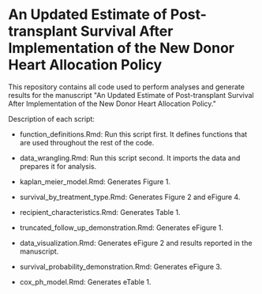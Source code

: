 # An Updated Estimate of Post-transplant Survival After Implementation of the New Donor Heart Allocation Policy

This repository contains all code used to perform analyses and generate results for the manuscript "An Updated Estimate of Post-transplant Survival After Implementation of the New Donor Heart Allocation Policy."

Description of each script:


- function_definitions.Rmd: Run this script first. It defines functions that are used throughout the rest of the code.


- data_wrangling.Rmd: Run this script second. It imports the data and prepares it for analysis.

- kaplan_meier_model.Rmd: Generates Figure 1.


- survival_by_treatment_type.Rmd: Generates Figure 2 and eFigure 4.


- recipient_characteristics.Rmd: Generates Table 1.


- truncated_follow_up_demonstration.Rmd: Generates eFigure 1.


- data_visualization.Rmd: Generates eFigure 2 and results reported in the manuscript.


- survival_probability_demonstration.Rmd: Generates eFigure 3.


- cox_ph_model.Rmd: Generates eTable 1.


